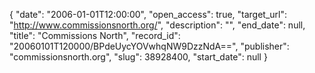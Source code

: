 {
  "date": "2006-01-01T12:00:00", 
  "open_access": true, 
  "target_url": "http://www.commissionsnorth.org/", 
  "description": "", 
  "end_date": null, 
  "title": "Commissions North", 
  "record_id": "20060101T120000/BPdeUycYOVwhqNW9DzzNdA==", 
  "publisher": "commissionsnorth.org", 
  "slug": 38928400, 
  "start_date": null
}

